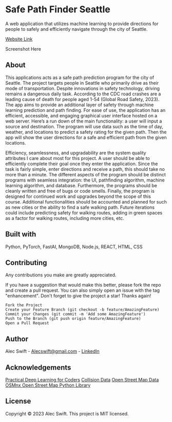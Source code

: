 # Safe Path Finder Seattle

A web application that utilizes machine learning to provide directions for people to safely and efficiently navigate through the city of Seattle.

[Website Link](https://link-url-here.org)

Screenshot Here

## About

This applications acts as a safe path prediction program for the city of Seattle. The project targets people in Seattle who primarily drive as their mode of transportation. Despite innovations in safety technology, driving remains a dangerous daily task. According to the CDC road crashes are a leading cause of death for people aged 1-54 (Global Road Safety, 2023). The app aims to provide an additional layer of safety through machine learning prediction and path finding. For ease of use, the application has an efficient, accessible, and engaging graphical user interface hosted on a web server. Here’s a run down of the main functionality: a user will input a source and destination. The program will use data such as the time of day, weather, and locations to predict a safety rating for the given path. Then the app will show the user directions for a safe and efficient path from the given locations.  

Efficiency, seamlessness, and upgradability are the system quality attributes I care about most for this project. A user should be able to efficiently complete their goal once they enter the application. Since the task is fairly simple, enter directions and receive a path, this should take no more than a minute. The different aspects of the program should be distinct programs with seamless integration: the UI, pathfinding algorithm, machine learning algorithm, and database. Furthermore, the programs should be cleanly written and free of bugs or code smells. Finally, the program is designed for continued work and upgrades beyond the scope of this course. Additional functionalities should be accounted and planned for such as new cities or the ability to find a safe walking path. Future iterations could include predicting safety for walking routes, adding in green spaces as a factor for walking routes, including more cities, etc. 


## Built with

Python, PyTorch, FastAI, MongoDB, Node.js, REACT, HTML, CSS

## Contributing

Any contributions you make are greatly appreciated.

If you have a suggestion that would make this better, please fork the repo and create a pull request. You can also simply open an issue with the tag "enhancement". Don't forget to give the project a star! Thanks again!

    Fork the Project
    Create your Feature Branch (git checkout -b feature/AmazingFeature)
    Commit your Changes (git commit -m 'Add some AmazingFeature')
    Push to the Branch (git push origin feature/AmazingFeature)
    Open a Pull Request

## Author

Alec Swift - Alecswift@gmail.com - [LinkedIn](https://www.linkedin.com/in/alec-swift-39841011a/)

## Acknowledgements

[Practical Deep Learning for Coders](https://course.fast.ai/)
[Collision Data](https://data-seattlecitygis.opendata.arcgis.com/datasets/SeattleCityGIS::collisions/about)
[Open Street Map Data](https://www.openstreetmap.org/)
[OSMnx Open Street Map Python Library](https://osmnx.readthedocs.io/en/stable/)

## License

Copyright © 2023 Alec Swift.
This project is MIT licensed.
